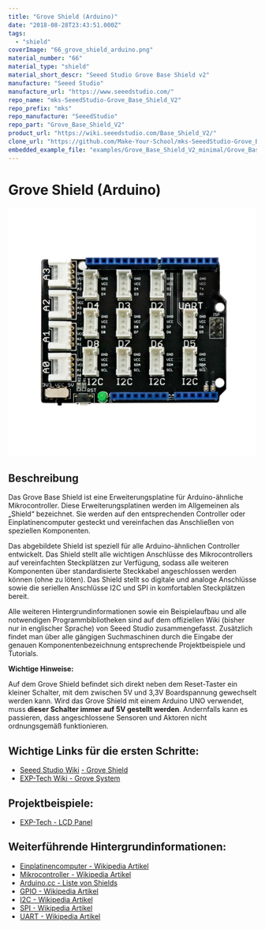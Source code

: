 ```yaml
---
title: "Grove Shield (Arduino)"
date: "2018-08-28T23:43:51.000Z"
tags: 
  - "shield"
coverImage: "66_grove_shield_arduino.png"
material_number: "66"
material_type: "shield"
material_short_descr: "Seeed Studio Grove Base Shield v2"
manufacture: "Seeed Studio"
manufacture_url: "https://www.seeedstudio.com/"
repo_name: "mks-SeeedStudio-Grove_Base_Shield_V2"
repo_prefix: "mks"
repo_manufacture: "SeeedStudio"
repo_part: "Grove_Base_Shield_V2"
product_url: "https://wiki.seeedstudio.com/Base_Shield_V2/"
clone_url: "https://github.com/Make-Your-School/mks-SeeedStudio-Grove_Base_Shield_V2.git"
embedded_example_file: "examples/Grove_Base_Shield_V2_minimal/Grove_Base_Shield_V2_minimal.ino"
---
```



# Grove Shield (Arduino)

![Grove Shield (Arduino)](./66_grove_shield_arduino.png)

## Beschreibung
Das Grove Base Shield ist eine Erweiterungsplatine für Arduino-ähnliche Mikrocontroller. Diese Erweiterungsplatinen werden im Allgemeinen als „Shield“ bezeichnet. Sie werden auf den entsprechenden Controller oder Einplatinencomputer gesteckt und vereinfachen das Anschließen von speziellen Komponenten.

Das abgebildete Shield ist speziell für alle Arduino-ähnlichen Controller entwickelt. Das Shield stellt alle wichtigen Anschlüsse des Mikrocontrollers auf vereinfachten Steckplätzen zur Verfügung, sodass alle weiteren Komponenten über standardisierte Steckkabel angeschlossen werden können (ohne zu löten). Das Shield stellt so digitale und analoge Anschlüsse sowie die seriellen Anschlüsse I2C und SPI in komfortablen Steckplätzen bereit.

Alle weiteren Hintergrundinformationen sowie ein Beispielaufbau und alle notwendigen Programmbibliotheken sind auf dem offiziellen Wiki (bisher nur in englischer Sprache) von Seeed Studio zusammengefasst. Zusätzlich findet man über alle gängigen Suchmaschinen durch die Eingabe der genauen Komponentenbezeichnung entsprechende Projektbeispiele und Tutorials.

**Wichtige Hinweise:**

Auf dem Grove Shield befindet sich direkt neben dem Reset-Taster ein kleiner Schalter, mit dem zwischen 5V und 3,3V Boardspannung gewechselt werden kann. Wird das Grove Shield mit einem Arduino UNO verwendet, muss **dieser Schalter immer auf 5V gestellt werden**. Andernfalls kann es passieren, dass angeschlossene Sensoren und Aktoren nicht ordnungsgemäß funktionieren.

 




<!-- currently no valid example available...
## Beispiel

schau dir das Minimal-Beispiel an:

```c++:public/mks/parts/mks-SeeedStudio-Grove_Base_Shield_V2/examples/Grove_Base_Shield_V2_minimal/Grove_Base_Shield_V2_minimal.ino
// look in the linked file.
```
-->

<!-- infolist -->


## Wichtige Links für die ersten Schritte:

- [Seeed Studio Wiki](http://wiki.seeedstudio.com/Base_Shield_V2/) [- Grove Shield](http://wiki.seeedstudio.com/Base_Shield_V2/)
- [EXP-Tech Wiki - Grove System](https://www.exp-tech.de/seeed-grove-wiki)

## Projektbeispiele:

- [EXP-Tech - LCD Panel](https://www.exp-tech.de/blog/seeed-studio-grove-lcd-projekt)

## Weiterführende Hintergrundinformationen:

- [Einplatinencomputer - Wikipedia Artikel](https://de.wikipedia.org/wiki/Einplatinencomputer)
- [Mikrocontroller - Wikipedia Artikel](https://de.wikipedia.org/wiki/Mikrocontroller)
- [Arduino.cc - Liste von Shields](http://playground.arduino.cc/Main/SimilarBoards#goShie)
- [GPIO - Wikipedia Artikel](https://de.wikipedia.org/wiki/Allzweckeingabe/-ausgabe)
- [I2C - Wikipedia Artikel](https://de.wikipedia.org/wiki/I%C2%B2C)
- [SPI - Wikipedia Artikel](https://de.wikipedia.org/wiki/Serial_Peripheral_Interface)
- [UART - Wikipedia Artikel](https://de.wikipedia.org/wiki/Universal_Asynchronous_Receiver_Transmitter)

